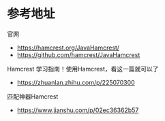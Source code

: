 # 参考地址
官网
- https://hamcrest.org/JavaHamcrest/
- https://github.com/hamcrest/JavaHamcrest

Hamcrest 学习指南！使用Hamcrest，看这一篇就可以了
- https://zhuanlan.zhihu.com/p/225070300

匹配神器Hamcrest
- https://www.jianshu.com/p/02ec36362b57
